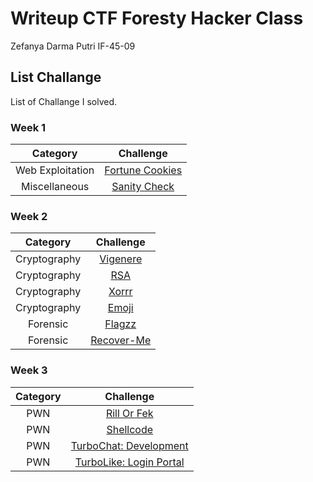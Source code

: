 # Writeup CTF Foresty Hacker Class
Zefanya Darma Putri
IF-45-09

## List Challange
List of Challange I solved.

### Week 1
|Category|Challenge|
|:------:|:-------:|
| Web Exploitation | [Fortune Cookies](https://github.com/Valcar-ies/Writeup-CTF-Foresty-Hacker-Class/tree/e239f92ff897106e2d424d22add1d24be4b65e64/Fortune%20Cookies)|
| Miscellaneous | [Sanity Check](https://github.com/Valcar-ies/Writeup-CTF-Foresty-Hacker-Class/blob/553966c6d2cf514c500fb17feebdddce22d18dab/Miscellaneous/README.md)|

### Week 2
|Category|Challenge|
|:------:|:-------:|
| Cryptography | [Vigenere](https://github.com/Valcar-ies/Writeup-CTF-Foresty-Hacker-Class/blob/main/Cryptography/Vigenere.md)|
| Cryptography | [RSA](https://github.com/Valcar-ies/Writeup-CTF-Foresty-Hacker-Class/blob/main/Cryptography/RSA.md)|
| Cryptography | [Xorrr](https://github.com/Valcar-ies/Writeup-CTF-Foresty-Hacker-Class/blob/main/Cryptography/Xorr.md)|
| Cryptography | [Emoji](https://github.com/Valcar-ies/Writeup-CTF-Foresty-Hacker-Class/blob/main/Cryptography/Emoji.md)|
| Forensic | [Flagzz](https://github.com/Valcar-ies/Writeup-CTF-Foresty-Hacker-Class/blob/main/Forensic/Flagzz.md) |
| Forensic | [Recover-Me](https://github.com/Valcar-ies/Writeup-CTF-Foresty-Hacker-Class/blob/main/Forensic/Recover-Me.md) |

### Week 3
|Category|Challenge|
|:------:|:-------:|
| PWN | [Rill Or Fek](https://github.com/Valcar-ies/Writeup-CTF-Foresty-Hacker-Class/blob/main/PWN/Rill-or-Fekk.md) |
| PWN | [Shellcode](https://github.com/Valcar-ies/Writeup-CTF-Foresty-Hacker-Class/blob/main/PWN/Shellcode.md) |
| PWN | [TurboChat: Development](https://github.com/Valcar-ies/Writeup-CTF-Foresty-Hacker-Class/blob/main/PWN/TurboChat-Development.md) |
| PWN | [TurboLike: Login Portal](https://github.com/Valcar-ies/Writeup-CTF-Foresty-Hacker-Class/blob/main/PWN/TurboLike-Login-Portal.md) |
